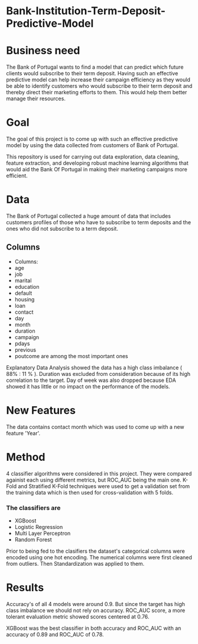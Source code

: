 # Bank-Institution-Term-Deposit-Predictive-Model

# Business need
The Bank of Portugal wants to find a model that can predict which future clients would subscribe to their term deposit. Having such an effective predictive model can help increase their campaign efficiency as they would be able to identify customers who would subscribe to their term deposit and thereby direct their marketing efforts to them. This would help them better manage their resources.


# Goal
The goal of this project is to come up with such an effective predictive model by using the data collected from customers of Bank of Portugal.


This repository is used for carrying out data exploration, data
cleaning, feature extraction, and developing robust machine learning algorithms that
would aid the Bank Of Portugal in making their marketing campaigns more efficient.

# Data

The Bank of Portugal collected a huge amount of data that includes
customers profiles of those who have to subscribe to term deposits and the ones who
did not subscribe to a term deposit.

## Columns
* Columns:
* age
* job
* marital
* education
* default
* housing
* loan
* contact
* day
* month
* duration
* campaign
* pdays
* previous
* poutcome
are among the most important ones

Explanatory Data Analysis showed the data has a high class imbalance ( 88% : 11 % ).
Duration was excluded from consideration because of its high correlation to the target.
Day of week was also dropped because EDA showed it has little or no impact on the performance of the models.

# New Features
The data contains contact month which was used to come up with a new feature 'Year'.

# Method 

4 classifier algorithms were considered in this project. They were compared againist each using different metrics, but ROC_AUC being the main one. K-Fold and Stratified K-Fold techniques were used to get a validation set from the training data which is then used for cross-validation with 5 folds.
### The classifiers are

* XGBoost
* Logistic Regression
* Multi Layer Perceptron
* Random Forest

Prior to being fed to the clasifiers the dataset's categorical columns were encoded using one hot encoding. The numerical columns were first cleaned from outliers. Then Standardization was applied to them.

# Results

Accuracy's of all 4 models were around 0.9. But since the target has high class imbalance we should not rely on accuracy. 
ROC_AUC score, a more tolerant evaluation metric showed scores centered at 0.76.

XGBoost was the best classifier in both accuracy and ROC_AUC with an accuracy of 0.89 and ROC_AUC of 0.78.
